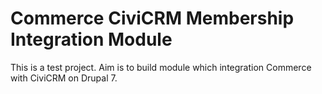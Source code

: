 # Commerce CiviCRM Membership Integration Module
This is a test project. Aim is to build module which integration Commerce with CiviCRM on Drupal 7.
